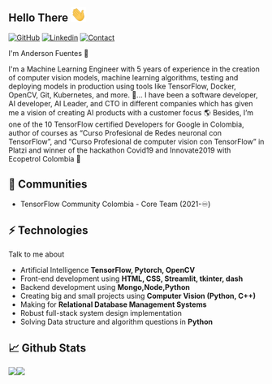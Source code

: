 <h2> Hello There <img src="https://raw.githubusercontent.com/ABSphreak/ABSphreak/master/gifs/Hi.gif" width="30px"></h2>

[![GitHub](https://img.shields.io/badge/SUPPORT%20AT-GITHUB-blue?style=for-the-badge&logo=github)](https://github.com/andersonfuentesp) [![Linkedin](https://img.shields.io/badge/MY%20PROFILE-Linkedin-blue?style=for-the-badge&logo=github)](https://www.linkedin.com/in/andersonfuentes/) 
 [![Contact](https://img.shields.io/badge/CONTACT-GMAIL-yellow?style=for-the-badge&logo=gmail&logoColor=white)](mailto:anderson.fuentes@ieee.org)
 
I'm Anderson Fuentes 🧔

I'm a Machine Learning Engineer with 5 years of experience in the creation of computer vision models, machine learning algorithms, testing and deploying models in production using tools like TensorFlow, Docker, OpenCV, Git, Kubernetes, and more. 🚀...
I have been a software developer, AI developer, AI Leader, and CTO in different companies which has given me a vision of creating AI products with a customer focus 🌎 Besides, I’m one of the 10 TensorFlow certified Developers for Google in Colombia, author of courses as  “Curso Profesional de Redes neuronal con TensorFlow”, and “Curso Profesional de computer  vision con TensorFlow” in Platzi and winner of the hackathon Covid19 and Innovate2019 with Ecopetrol Colombia 🌟

## 👯 Communities
- TensorFlow Community Colombia - Core Team (2021-♾)

## ⚡ Technologies
Talk to me about
- Artificial Intelligence **TensorFlow, Pytorch, OpenCV**
- Front-end development using **HTML, CSS, Streamlit, tkinter, dash**
- Backend development using **Mongo,Node,Python**
- Creating big and small projects using **Computer Vision (Python, C++)**
- Making for **Relational Database Management Systems**
- Robust full-stack system design implementation
- Solving Data structure and algorithm questions in **Python**


## 📈 Github Stats
<a href="https://github.com/andersonfuentesp/andersonfuentesp">
<img align="left" src="https://github-readme-stats.vercel.app/api?username=andersonfuentesp&count_private=true&show_icons=true&theme=dark" />
</a>
<a href="https://github.com/andersonfuentesp/andersonfuentesp">
<img align="left" src="https://github-readme-stats.vercel.app/api/top-langs/?username=andersonfuentesp&theme=dark&hide=html" />
</a>

